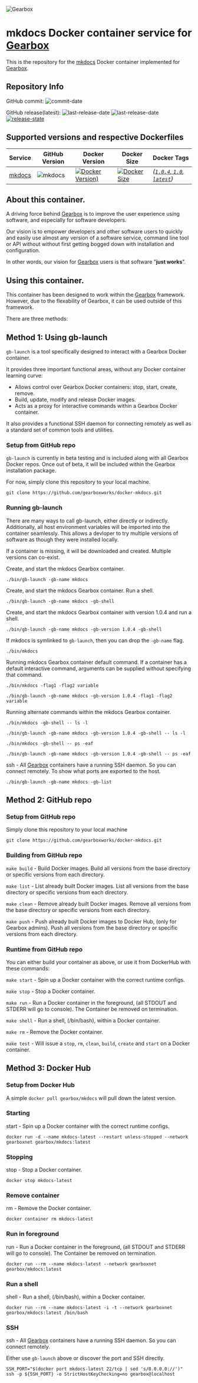 ![Gearbox](https://raw.githubusercontent.com/gearboxworks/gearboxworks.github.io/master/assets/images/gearbox-logo.png)


# mkdocs Docker container service for [Gearbox](https://github.com/gearboxworks/)
This is the repository for the [mkdocs](unknown) Docker container implemented for [Gearbox](https://github.com/gearboxworks/).


## Repository Info
GitHub commit: ![commit-date](https://img.shields.io/github/last-commit/gearboxworks/docker-mkdocs?style=flat-square)

GitHub release(latest): ![last-release-date](https://img.shields.io/github/release-date/gearboxworks/docker-mkdocs) ![last-release-date](https://img.shields.io/github/v/tag/gearboxworks/docker-mkdocs?sort=semver) [![release-state](https://github.com/gearboxworks/docker-mkdocs/workflows/release/badge.svg?event=release)](https://github.com/gearboxworks/docker-mkdocs/actions?query=workflow%3Arelease)


## Supported versions and respective Dockerfiles
| Service | GitHub Version | Docker Version | Docker Size | Docker Tags |
| ------- | -------------- | -------------- | ----------- | ----------- |
| [mkdocs](unknown) | ![mkdocs](https://img.shields.io/badge/mkdocs-1.0.4-green.svg) | [![Docker Version)](https://img.shields.io/docker/v/gearboxworks/mkdocs/1.0.4)](https://hub.docker.com/repository/docker/gearboxworks/mkdocs) | [![Docker Size](https://img.shields.io/docker/image-size/gearboxworks/mkdocs/1.0.4)](https://hub.docker.com/repository/docker/gearboxworks/mkdocs) | _([`1.0.4`, `1.0`, `latest`](https://github.com/gearboxworks/docker-mkdocs/blob/master/versions/1.0.4/DockerfileRuntime))_ |


## About this container.
A driving force behind [Gearbox](https://github.com/gearboxworks/) is to improve the user experience using software, and especially for software developers.

Our vision is to empower developers and other software users to quickly and easily use almost any version of a software service, command line tool or API without without first getting bogged down with installation and configuration.

In other words, our vision for [Gearbox](https://github.com/gearboxworks/) users is that software "**just works**".


## Using this container.
This container has been designed to work within the [Gearbox](https://github.com/gearboxworks/) framework.
However, due to the flexability of Gearbox, it can be used outside of this framework.

There are three methods:

## Method 1: Using gb-launch
`gb-launch` is a tool specifically designed to interact with a Gearbox Docker container.

It provides three important functional areas, without any Docker container learning curve:
- Allows control over Gearbox Docker containers: stop, start, create, remove.
- Build, update, modify and release Docker images.
- Acts as a proxy for interactive commands within a Gearbox Docker container.

It also provides a functional SSH daemon for connecting remotely as well as a standard set of common tools and utilities.


### Setup from GitHub repo
`gb-launch` is currently in beta testing and is included along with all Gearbox Docker repos.
Once out of beta, it will be included within the Gearbox installation package.

For now, simply clone this repository to your local machine.

`git clone https://github.com/gearboxworks/docker-mkdocs.git`

### Running gb-launch
There are many ways to call gb-launch, either directly or indirectly.
Additionally, all host environment variables will be imported into the container seamlessly.
This allows a devloper to try multiple versions of software as though they were installed locally.

If a container is missing, it will be downloaded and created. Multiple versions can co-exist.

Create, and start the mkdocs Gearbox container.

`./bin/gb-launch -gb-name mkdocs`

Create, and start the mkdocs Gearbox container. Run a shell.

`./bin/gb-launch -gb-name mkdocs -gb-shell`

Create, and start the mkdocs Gearbox container with version 1.0.4 and run a shell.

`./bin/gb-launch -gb-name mkdocs -gb-version 1.0.4 -gb-shell`

If mkdocs is symlinked to `gb-launch`, then you can drop the `-gb-name` flag.

`./bin/mkdocs`

Running mkdocs Gearbox container default command. If a container has a default interactive command, arguments can be supplied without specifying that command.

`./bin/mkdocs -flag1 -flag2 variable`

`./bin/gb-launch -gb-name mkdocs -gb-version 1.0.4 -flag1 -flag2 variable`


Running alternate commands within the mkdocs Gearbox container.

`./bin/mkdocs -gb-shell -- ls -l`

`./bin/gb-launch -gb-name mkdocs -gb-version 1.0.4 -gb-shell -- ls -l`

`./bin/mkdocs -gb-shell -- ps -eaf`

`./bin/gb-launch -gb-name mkdocs -gb-version 1.0.4 -gb-shell -- ps -eaf`


ssh - All [Gearbox](https://github.com/gearboxworks/) containers have a running SSH daemon. So you can connect remotely.
To show what ports are exported to the host.

`./bin/gb-launch -gb-name mkdocs -gb-list`


## Method 2: GitHub repo

### Setup from GitHub repo
Simply clone this repository to your local machine

`git clone https://github.com/gearboxworks/docker-mkdocs.git`

### Building from GitHub repo
`make build` - Build Docker images. Build all versions from the base directory or specific versions from each directory.

`make list` - List already built Docker images. List all versions from the base directory or specific versions from each directory.

`make clean` - Remove already built Docker images. Remove all versions from the base directory or specific versions from each directory.

`make push` - Push already built Docker images to Docker Hub, (only for Gearbox admins). Push all versions from the base directory or specific versions from each directory.

### Runtime from GitHub repo
You can either build your container as above, or use it from DockerHub with these commands:

`make start` - Spin up a Docker container with the correct runtime configs.

`make stop` - Stop a Docker container.

`make run` - Run a Docker container in the foreground, (all STDOUT and STDERR will go to console). The Container be removed on termination.

`make shell` - Run a shell, (/bin/bash), within a Docker container.

`make rm` - Remove the Docker container.

`make test` - Will issue a `stop`, `rm`, `clean`, `build`, `create` and `start` on a Docker container.


## Method 3: Docker Hub

### Setup from Docker Hub
A simple `docker pull gearbox/mkdocs` will pull down the latest version.

### Starting
start - Spin up a Docker container with the correct runtime configs.

`docker run -d --name mkdocs-latest --restart unless-stopped --network gearboxnet gearbox/mkdocs:latest`

### Stopping
stop - Stop a Docker container.

`docker stop mkdocs-latest`

### Remove container
rm - Remove the Docker container.

`docker container rm mkdocs-latest`

### Run in foreground
run - Run a Docker container in the foreground, (all STDOUT and STDERR will go to console). The Container be removed on termination.

`docker run --rm --name mkdocs-latest --network gearboxnet gearbox/mkdocs:latest`

### Run a shell
shell - Run a shell, (/bin/bash), within a Docker container.

`docker run --rm --name mkdocs-latest -i -t --network gearboxnet gearbox/mkdocs:latest /bin/bash`

### SSH
ssh - All [Gearbox](https://github.com/gearboxworks/) containers have a running SSH daemon. So you can connect remotely.

Either use `gb-launch` above or discover the port and SSH directly.


```
SSH_PORT="$(docker port mkdocs-latest 22/tcp | sed 's/0.0.0.0://')"
ssh -p ${SSH_PORT} -o StrictHostKeyChecking=no gearbox@localhost
```

